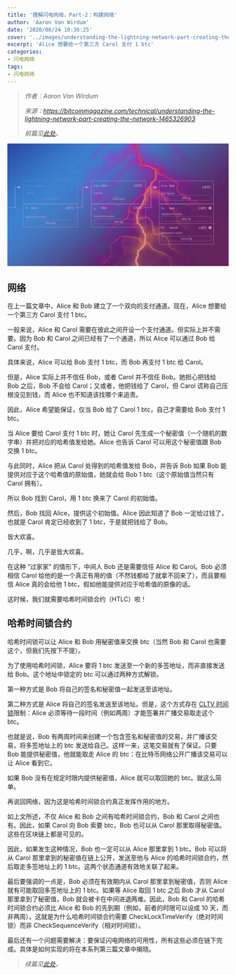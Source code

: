 ```yaml
---
title: '理解闪电网络，Part-2：构建网络'
author: 'Aaron Van Wirdum'
date: '2020/08/24 10:36:25'
cover: '../images/understanding-the-lightning-network-part-creating-the-network/9dce5612c6aa4440a3905ded0d6b89c5.png'
excerpt: 'Alice 想要给一个第三方 Carol 支付 1 btc'
categories:
- 闪电网络
tags:
- 闪电网络
---
```


> *作者：Aaron Van Wirdum*
>
> *来源：<https://bitcoinmagazine.com/technical/understanding-the-lightning-network-part-creating-the-network-1465326903>*
>
> *前篇见[此处](https://www.btcstudy.org/2020/08/23/understanding-the-lightning-network-part-building-a-bidirectional-payment-channel/)。*

  


![](../images/understanding-the-lightning-network-part-creating-the-network/9dce5612c6aa4440a3905ded0d6b89c5.png)

## 网络

在上一篇文章中，Alice 和 Bob 建立了一个双向的支付通道。现在，Alice 想要给一个第三方 Carol 支付 1 btc。

一般来说，Alice 和 Carol 需要在彼此之间开设一个支付通道。但实际上并不需要。因为 Bob 和 Carol 之间已经有了一个通道，所以 Alice 可以通过 Bob 给 Carol 支付。

具体来说，Alice 可以给 Bob 支付 1 btc，而 Bob 再支付 1 btc 给 Carol。

但是，Alice 实际上并不信任 Bob，或者 Carol 并不信任 Bob。她担心把钱给 Bob 之后，Bob 不会给 Carol；又或者，他把钱给了 Carol，但 Carol 谎称自己压根没见到钱，而 Alice 也不知道该找哪个来追责。

因此，Alice 希望能保证，仅当 Bob 给了 Carol 1 btc，自己才需要给 Bob 支付 1 btc。

当 Alice 要给 Carol 支付 1 btc 时，她让 Carol 先生成一个秘密值（一个随机的数字串）并把对应的哈希值发给她。Alice 也告诉 Carol 可以用这个秘密值跟 Bob 交换 1 btc。

与此同时，Alice 把从 Carol 处得到的哈希值发给 Bob，并告诉 Bob 如果 Bob 能提供对应于这个哈希值的原始值，她就会给 Bob  1 btc（这个原始值当然只有 Carol 拥有）。

所以 Bob 找到 Carol，用 1 btc 换来了 Carol 的初始值。

然后，Bob 找回 Alice，提供这个初始值。Alice 因此知道了 Bob 一定给过钱了，也就是 Carol 肯定已经收到了 1 btc，于是就把钱给了 Bob。

皆大欢喜。

几乎，啊，几乎是皆大欢喜。

在这种 “过家家” 的情形下，中间人 Bob 还是需要信任 Alice 和 Carol。Bob 必须相信 Carol 给他的是一个真正有用的值（不然钱都给了就拿不回来了），而且要相信 Alice 真的会给他  1 btc，假如他能提供对应于哈希值的原像的话。

这时候，我们就需要哈希时间锁合约（HTLC）啦！

## 哈希时间锁合约

哈希时间锁可以让 Alice 和 Bob 用秘密值来交换 btc（当然 Bob 和 Carol 也需要这个，但我们先按下不提）。

为了使用哈希时间锁，Alice 要将 1 btc 发送至一个新的多签地址，而非直接发送给 Bob。这个地址中锁定的 btc 可以通过两种方式解锁。

第一种方式是 Bob 将自己的签名和秘密值一起发送至该地址。

第二种方式是 Alice 将自己的签名发送至该地址。但是，这个方式存在 [CLTV 时间锁](https://bitcoinmagazine.com/articles/checklocktimeverify-or-how-a-time-lock-patch-will-boost-bitcoin-s-potential-1446658530)限制：Alice 必须等待一段时间（例如两周）才能签署并广播交易取走这个 btc。

也就是说，Bob 有两周时间来创建一个包含签名和秘密值的交易，并广播该交易，将多签地址上的 btc 发送给自己。这样一来，这笔交易就有了保证。只要 Bob 能提供秘密值，他就能取走 Alice 的 btc：在比特币网络公开广播该交易可以让 Alice 看到它。

如果 Bob 没有在规定时限内提供秘密值，Alice 就可以取回她的 btc。就这么简单。

再说回网络，因为这是哈希时间锁合约真正发挥作用的地方。

如上文所述，不仅 Alice 和 Bob 之间有哈希时间锁合约，Bob 和 Carol 之间也有。因此，如果 Carol 向 Bob 索要 btc，Bob 也可以从 Carol 那里取得秘密值。这些在区块链上都是可见的。

因此，如果发生这种情况，Bob 也一定可以从 Alice 那里拿到 1 btc。Bob 可以将从 Carol 那里拿到的秘密值在链上公开，发送至他与 Alice 的哈希时间锁合约，然后取走多签地址上的 1 btc。这两个状态通道有效地关联了起来。

最后要强调的一点是，Bob 必须在有效期内从 Carol 那里拿到秘密值，否则 Alice 就有可能取回多签地址上的 1 btc。如果等 Alice 取回 1 btc 之后 Bob 才从 Carol 那里拿到了秘密值，Bob 就会被卡在中间进退两难。因此，Bob 和 Carol 的哈希时间锁合约必须比 Alice 和 Bob 的先到期（例如，前者的时限可以设成 10 天，而非两周）。这就是为什么哈希时间锁合约需要 CheckLockTimeVerify（绝对时间锁）而非 CheckSequenceVerify（相对时间锁）。

最后还有一个问题需要解决：要保证闪电网络的可用性，所有这些必须在链下完成。具体是如何实现的将在本系列第三篇文章中揭晓。

> *续篇见[此处](https://www.btcstudy.org/2020/08/24/understanding-the-lightning-network-part-completing-the-puzzle-and-closing-the-channel/)。*

